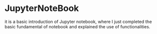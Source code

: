 # JupyterNoteBook

it is a basic introduction of Jupyter notebook, where I just completed the basic fundamental of notebook and explained the use of functionalities.
